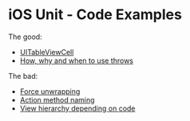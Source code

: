 # iOS Unit - Code Examples
The good:
* [UITableViewCell](./Examples/TableViewCell.md)
* [How, why and when to use throws](./Example/ThrowExample.swift)

The bad:
* [Force unwrapping](./Examples/SwiftForceUnwrapping.md)
* [Action method naming](./Examples/ActionMethodNaming.md)
* [View hierarchy depending on code](./Examples/Navigation.md)
